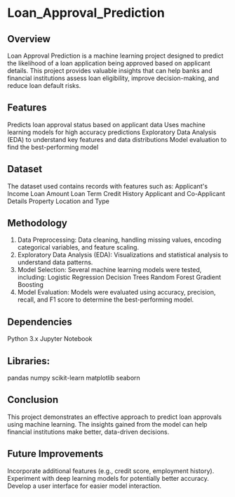 # Loan_Approval_Prediction

## Overview
Loan Approval Prediction is a machine learning project designed to predict the likelihood of a loan application being approved based on applicant details. This project provides valuable insights that can help banks and financial institutions assess loan eligibility, improve decision-making, and reduce loan default risks.

## Features
Predicts loan approval status based on applicant data
Uses machine learning models for high accuracy predictions
Exploratory Data Analysis (EDA) to understand key features and data distributions
Model evaluation to find the best-performing model

## Dataset
The dataset used contains records with features such as:
Applicant's Income
Loan Amount
Loan Term
Credit History
Applicant and Co-Applicant Details
Property Location and Type

## Methodology
1. Data Preprocessing: Data cleaning, handling missing values, encoding categorical variables, and feature scaling.
2. Exploratory Data Analysis (EDA): Visualizations and statistical analysis to understand data patterns.
3. Model Selection: Several machine learning models were tested, including:
Logistic Regression
Decision Trees
Random Forest
Gradient Boosting
4. Model Evaluation: Models were evaluated using accuracy, precision, recall, and F1 score to determine the best-performing model.

## Dependencies
Python 3.x
Jupyter Notebook
## Libraries:
pandas
numpy
scikit-learn
matplotlib
seaborn

## Conclusion
This project demonstrates an effective approach to predict loan approvals using machine learning. The insights gained from the model can help financial institutions make better, data-driven decisions.

## Future Improvements
Incorporate additional features (e.g., credit score, employment history).
Experiment with deep learning models for potentially better accuracy.
Develop a user interface for easier model interaction.
